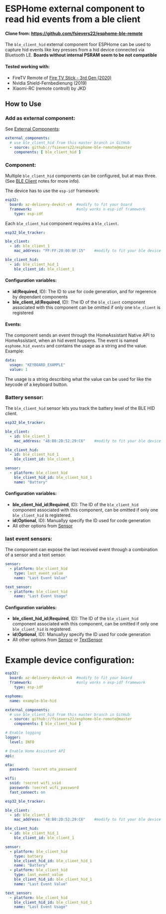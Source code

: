 # ESPHome external component to read hid events from a ble client

#### Clone from: https://github.com/fsievers22/esphome-ble-remote

The `ble_client_hid` external component foor ESPHome can be used to capture hid events like key presses from a hid device connected via Bluetooth LE.
**Boards without internal PSRAM seem to be not compatible**
#### Tested working with:
- FireTV Remote of [Fire TV Stick - 3rd Gen (2020)](https://developer.amazon.com/docs/fire-tv/device-specifications-fire-tv-streaming-media-player.html?v=ftvstickgen3)
- Nvidia Shield-Fernbedienung (2019) 
- Xiaomi-RC (remote controll) by JKD 

## How to Use
### Add as external component:
See [External Components](https://esphome.io/components/external_components.html):
```yaml
external_components:
  # use ble_client_hid from this master branch in GitHub
  - source: github://fsievers22/esphome-ble-remote@master
    components: [ ble_client_hid ]
```
### Component:
Multiple `ble_client_hid` components can be configured, but at max three. (See [BLE Client](https://esphome.io/components/ble_client.html) notes for more info).

The device has to use the `esp-idf` framework:
```yaml
esp32:
  board: az-delivery-devkit-v4  #modify to fit your board
  framework:                    #only works n esp-idf framework
    type: esp-idf
```
Each `ble_client_hid` component requires a `ble_client`.
```yaml
esp32_ble_tracker:            

ble_client:
  - id: ble_client_1
    mac_address: "FF:FF:20:00:0F:15"    #modify to fit your ble device

ble_client_hid:
  - id: ble_client_hid_1
    ble_client_id: ble_client_1
```
#### Configuration variables:
- **id**(**Required**, ID): The ID to use for code generation, and for regerence by dependant components
- **ble_client_id**(**Required**, ID): The ID of the `ble_client` component associated with this component can be omitted if only one `ble_client` is registered
#### Events:
The component sends an event through the HomeAssistant Native API to HomeAssistant, when an hid event happens.
The event is named `esphome.hid_events` and contains the usage as a string and the value.
Example:
```yaml
data:
  usage: "KEYBOARD_EXAMPLE"
  value: 1
```
The usage is a string describing what the value can be used for like the keycode of a keyboard button.

### Battery sensor:
The `ble_client_hid` sensor lets you track the battery level of the BLE HID client.
```yaml
esp32_ble_tracker:            

ble_client:
  - id: ble_client_1
    mac_address: "48:B0:2D:52:29:C6"    #modify to fit your ble device

ble_client_hid:
  - id: ble_client_hid_1
    ble_client_id: ble_client_1

sensor:
  - platform: ble_client_hid
    ble_client_hid_id: ble_client_hid_1
    name: "Battery"
```
#### Configuration variables:
- **ble_client_hid_id**(**Required**, ID): The ID of the `ble_client_hid` component associated with this component, can be omitted if only one `ble_client_hid` is registered.
- **id**(**Optional**, ID): Manuallyy specify the ID used for code generation
- All other options from [Sensor](https://esphome.io/components/sensor/index.html)

### last event sensors:
The component can expose the last received event through a combination of a sensor and a text sensor.

```yaml
sensor:
  - platform: ble_client_hid
    type: last_event_value
    name: "Last Event Value"

text_sensor:
  - platform: ble_client_hid
    name: "Last Event Usage"
```

#### Configuration variables:
- **ble_client_hid_id**(**Required**, ID): The ID of the `ble_client_hid` component associated with this component, can be omitted if only one `ble_client_hid` is registered.
- **id**(**Optional**, ID): Manuallyy specify the ID used for code generation
- All other options from [Sensor](https://esphome.io/components/sensor/index.html) or [TextSensor](https://esphome.io/components/text_sensor/index.html)

# Example device configuration:
```yaml
esp32:
  board: az-delivery-devkit-v4  #modify to fit your board
  framework:                    #only works n esp-idf framework
    type: esp-idf

esphome:
  name: example-ble-hid         

external_components:
  # use ble_client_hid from this master branch in GitHub
  - source: github://fsievers22/esphome-ble-remote@master
    components: [ ble_client_hid ]

# Enable logging
logger:
  level: INFO

# Enable Home Assistant API
api:

ota:
  password: !secret ota_password

wifi:
  ssid: !secret wifi_ssid
  password: !secret wifi_password
  fast_connect: on

esp32_ble_tracker:            

ble_client:
  - id: ble_client_1
    mac_address: "48:B0:2D:52:29:C6"    #modify to fit your ble device

ble_client_hid:
  - id: ble_client_hid_1
    ble_client_id: ble_client_1

sensor:
  - platform: ble_client_hid
    type: battery
    ble_client_hid_id: ble_client_hid_1
    name: "Battery"
  - platform: ble_client_hid
    type: last_event_value
    ble_client_hid_id: ble_client_hid_1
    name: "Last Event Value"

text_sensor:
  - platform: ble_client_hid
    ble_client_hid_id: ble_client_hid_1
    name: "Last Event Usage"
```
